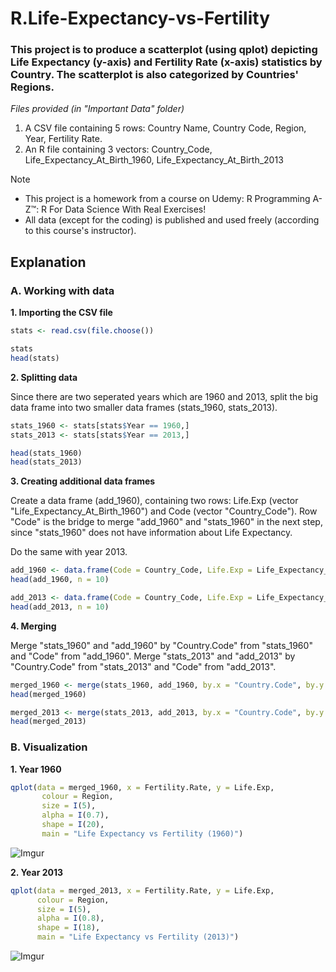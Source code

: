 # R.Life-Expectancy-vs-Fertility

### This project is to produce a scatterplot (using qplot) depicting Life Expectancy (y-axis) and Fertility Rate (x-axis) statistics by Country. The scatterplot is also categorized by Countries' Regions.

_Files provided (in "Important Data" folder)_
1. A CSV file containing 5 rows: Country Name, Country Code, Region, Year, Fertility Rate.
2. An R file containing 3 vectors: Country_Code, Life_Expectancy_At_Birth_1960, Life_Expectancy_At_Birth_2013

> [!NOTE]
> - This project is a homework from a course on Udemy: R Programming A-Z™: R For Data Science With Real Exercises!
> - All data (except for the coding) is published and used freely (according to this course's instructor).

## Explanation

### A. Working with data

**1. Importing the CSV file**
```r
stats <- read.csv(file.choose())

stats
head(stats)
```

**2. Splitting data**

Since there are two seperated years which are 1960 and 2013, split the big data frame into two smaller data frames (stats_1960, stats_2013).

```r
stats_1960 <- stats[stats$Year == 1960,]
stats_2013 <- stats[stats$Year == 2013,]

head(stats_1960)
head(stats_2013)
```

**3. Creating additional data frames**

Create a data frame (add_1960), containing two rows: Life.Exp (vector "Life_Expectancy_At_Birth_1960") and Code (vector "Country_Code"). Row "Code" is the bridge to merge "add_1960" and "stats_1960" in the next step, since "stats_1960" does not have information about Life Expectancy.

Do the same with year 2013.

```r
add_1960 <- data.frame(Code = Country_Code, Life.Exp = Life_Expectancy_At_Birth_1960)
head(add_1960, n = 10)

add_2013 <- data.frame(Code = Country_Code, Life.Exp = Life_Expectancy_At_Birth_2013)
head(add_2013, n = 10)
```

**4. Merging**

Merge "stats_1960" and "add_1960" by "Country.Code" from "stats_1960" and "Code" from "add_1960". Merge "stats_2013" and "add_2013" by "Country.Code" from "stats_2013" and "Code" from "add_2013".

```r
merged_1960 <- merge(stats_1960, add_1960, by.x = "Country.Code", by.y = "Code")
head(merged_1960)

merged_2013 <- merge(stats_2013, add_2013, by.x = "Country.Code", by.y = "Code")
head(merged_2013)
```

### B. Visualization

**1. Year 1960**
```r
qplot(data = merged_1960, x = Fertility.Rate, y = Life.Exp,
       colour = Region,
       size = I(5),
       alpha = I(0.7),
       shape = I(20),
       main = "Life Expectancy vs Fertility (1960)")
```
![Imgur](https://i.imgur.com/QH621Ga.png)

**2. Year 2013**
```r
qplot(data = merged_2013, x = Fertility.Rate, y = Life.Exp,
      colour = Region,
      size = I(5),
      alpha = I(0.8),
      shape = I(18),
      main = "Life Expectancy vs Fertility (2013)")
```
![Imgur](https://i.imgur.com/NaPEUWN.png)



